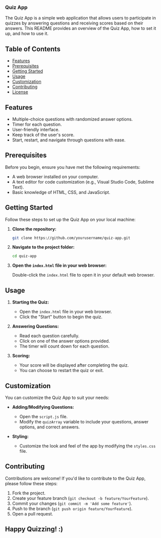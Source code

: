 ### Quiz App

The Quiz App is a simple web application that allows users to participate in quizzes by answering questions and receiving scores based on their answers. This README provides an overview of the Quiz App, how to set it up, and how to use it.

## Table of Contents

- [Features](#features)
- [Prerequisites](#prerequisites)
- [Getting Started](#getting-started)
- [Usage](#usage)
- [Customization](#customization)
- [Contributing](#contributing)
- [License](#license)

## Features

- Multiple-choice questions with randomized answer options.
- Timer for each question.
- User-friendly interface.
- Keep track of the user's score.
- Start, restart, and navigate through questions with ease.

## Prerequisites

Before you begin, ensure you have met the following requirements:

- A web browser installed on your computer.
- A text editor for code customization (e.g., Visual Studio Code, Sublime Text).
- Basic knowledge of HTML, CSS, and JavaScript.

## Getting Started

Follow these steps to set up the Quiz App on your local machine:

1. **Clone the repository:**

   ```bash
   git clone https://github.com/yourusername/quiz-app.git
   ```

2. **Navigate to the project folder:**

   ```bash
   cd quiz-app
   ```

3. **Open the `index.html` file in your web browser:**

   Double-click the `index.html` file to open it in your default web browser.

## Usage

1. **Starting the Quiz:**

   - Open the `index.html` file in your web browser.
   - Click the "Start" button to begin the quiz.

2. **Answering Questions:**

   - Read each question carefully.
   - Click on one of the answer options provided.
   - The timer will count down for each question.

3. **Scoring:**

   - Your score will be displayed after completing the quiz.
   - You can choose to restart the quiz or exit.

## Customization

You can customize the Quiz App to suit your needs:

- **Adding/Modifying Questions:**

  - Open the `script.js` file.
  - Modify the `quizArray` variable to include your questions, answer options, and correct answers.

- **Styling:**

  - Customize the look and feel of the app by modifying the `styles.css` file.

## Contributing

Contributions are welcome! If you'd like to contribute to the Quiz App, please follow these steps:

1. Fork the project.
2. Create your feature branch (`git checkout -b feature/YourFeature`).
3. Commit your changes (`git commit -m 'Add some feature'`).
4. Push to the branch (`git push origin feature/YourFeature`).
5. Open a pull request.


## Happy Quizzing! :)
